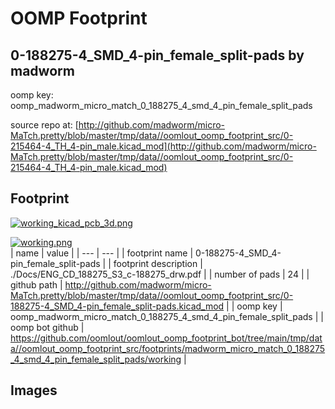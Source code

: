 # OOMP Footprint  
## 0-188275-4_SMD_4-pin_female_split-pads  by madworm  
  
oomp key: oomp_madworm_micro_match_0_188275_4_smd_4_pin_female_split_pads  
  
source repo at: [http://github.com/madworm/micro-MaTch.pretty/blob/master/tmp/data//oomlout_oomp_footprint_src/0-215464-4_TH_4-pin_male.kicad_mod](http://github.com/madworm/micro-MaTch.pretty/blob/master/tmp/data//oomlout_oomp_footprint_src/0-215464-4_TH_4-pin_male.kicad_mod)  
## Footprint  
  
[![working_kicad_pcb_3d.png](working_kicad_pcb_3d_600.png)](working_kicad_pcb_3d.png)  
  
[![working.png](working_600.png)](working.png)  
| name | value | 
| --- | --- | 
| footprint name | 0-188275-4_SMD_4-pin_female_split-pads | 
| footprint description | ./Docs/ENG_CD_188275_S3_c-188275_drw.pdf | 
| number of pads | 24 | 
| github path | http://github.com/madworm/micro-MaTch.pretty/blob/master/tmp/data//oomlout_oomp_footprint_src/0-188275-4_SMD_4-pin_female_split-pads.kicad_mod | 
| oomp key | oomp_madworm_micro_match_0_188275_4_smd_4_pin_female_split_pads | 
| oomp bot github | https://github.com/oomlout/oomlout_oomp_footprint_bot/tree/main/tmp/data//oomlout_oomp_footprint_src/footprints/madworm_micro_match_0_188275_4_smd_4_pin_female_split_pads/working | 
## Images  
